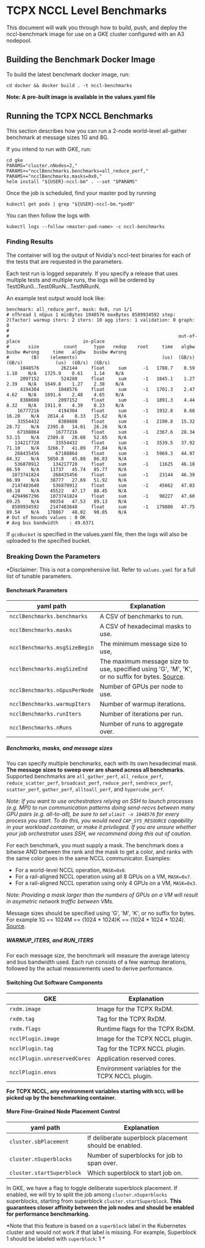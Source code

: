 # TCPX NCCL Level Benchmarks

This document will walk you through how to build, push, and deploy the nccl-benchmark image for use on a GKE cluster configured with an A3 nodepool.

## Building the Benchmark Docker Image

To build the latest benchmark docker image, run:

```shell
cd docker && docker build . -t nccl-benchmarks
```

**Note: A pre-built image is available in the values.yaml file**

## Running the TCPX NCCL Benchmarks

This section describes how you can run a 2-node world-level all-gather
benchmark at message sizes 1G and 8G.


If you intend to run with GKE, run:

```shell
cd gke
PARAMS="cluster.nNodes=2,"
PARAMS+="ncclBenchmarks.benchmarks=all_reduce_perf,"
PARAMS+="ncclBenchmarks.masks=0x0,"
helm install "${USER}-nccl-bm" . --set "$PARAMS"
```

Once the job is scheduled, find your master pod by running

```shell
kubectl get pods | grep "${USER}-nccl-bm.*pod0"
```

You can then follow the logs with

```shell
kubectl logs --follow <master-pod-name> -c nccl-benchmarks
```

### Finding Results

The container will log the output of Nvidia's nccl-test binaries for each of the tests that are requested in the parameters.

Each test run is logged separately. If you specify a release that uses multiple tests and multiple runs, the logs will be ordered by Test0Run0...Test0RunN...TestNRunN.

An example test output would look like:
```
benchmark: all_reduce_perf, mask: 0x0, run 1/1
# nThread 1 nGpus 1 minBytes 1048576 maxBytes 8589934592 step: 2(factor) warmup iters: 2 iters: 10 agg iters: 1 validation: 0 graph: 0
#
#                                                              out-of-place                       in-place
#       size         count      type   redop    root     time   algbw   busbw #wrong     time   algbw   busbw #wrong
#        (B)    (elements)                               (us)  (GB/s)  (GB/s)            (us)  (GB/s)  (GB/s)
     1048576        262144     float     sum      -1   1788.7    0.59    1.10    N/A   1725.9    0.61    1.14    N/A
     2097152        524288     float     sum      -1   1645.1    1.27    2.39    N/A   1649.8    1.27    2.38    N/A
     4194304       1048576     float     sum      -1   1701.3    2.47    4.62    N/A   1691.6    2.48    4.65    N/A
     8388608       2097152     float     sum      -1   1891.3    4.44    8.32    N/A   1911.9    4.39    8.23    N/A
    16777216       4194304     float     sum      -1   1932.8    8.68   16.28    N/A   2014.4    8.33   15.62    N/A
    33554432       8388608     float     sum      -1   2190.8   15.32   28.72    N/A   2395.8   14.01   26.26    N/A
    67108864      16777216     float     sum      -1   2367.6   28.34   53.15    N/A   2389.8   28.08   52.65    N/A
   134217728      33554432     float     sum      -1   3539.5   37.92   71.10    N/A   3266.7   41.09   77.04    N/A
   268435456      67108864     float     sum      -1   5969.3   44.97   84.32    N/A   5850.8   45.88   86.03    N/A
   536870912     134217728     float     sum      -1    11625   46.18   86.59    N/A    11737   45.74   85.77    N/A
  1073741824     268435456     float     sum      -1    23144   46.39   86.99    N/A    38777   27.69   51.92    N/A
  2147483648     536870912     float     sum      -1    45662   47.03   88.18    N/A    45522   47.17   88.45    N/A
  4294967296    1073741824     float     sum      -1    90227   47.60   89.25    N/A    90354   47.53   89.13    N/A
  8589934592    2147483648     float     sum      -1   179880   47.75   89.54    N/A   178867   48.02   90.05    N/A
# Out of bounds values : 0 OK
# Avg bus bandwidth    : 49.6371
```

If `gcsBucket` is specified in the values.yaml file, then the logs will also be uploaded to the specified bucket.

### Breaking Down the Parameters

*Disclaimer: This is not a comprehensive list. Refer to `values.yaml` for a full list of tunable parameters.

#### Benchmark Parameters

|yaml path|Explanation|
|---|---|
|`ncclBenchmarks.benchmarks`|A CSV of benchmarks to run.|
|`ncclBenchmarks.masks`|A CSV of hexadecimal masks to use.|
|`ncclBenchmarks.msgSizeBegin`|The minimum message size to use,  |
|`ncclBenchmarks.msgSizeEnd`|The maximum message size to use, specified using 'G', 'M', 'K', or no suffix for bytes. [Source](https://github.com/NVIDIA/nccl-tests/blob/master/src/common.cu#L86). |
|`ncclBenchmarks.nGpusPerNode`|Number of GPUs per node to use.|
|`ncclBenchmarks.warmupIters`|Number of warmup iterations.|
|`ncclBenchmarks.runIters`|Number of iterations per run.|
|`ncclBenchmarks.nRuns`|Number of runs to aggregate over.|

##### Benchmarks, masks, and message sizes

You can specify multiple benchmarks, each with its own hexadecimal mask. **The
message sizes to sweep over are shared across all benchmarks.** Supported
benchmarks are `all_gather_perf`, `all_reduce_perf`, `reduce_scatter_perf`, `broadcast_perf`,
`reduce_perf`, `sendrecv_perf`, `scatter_perf`, `gather_perf`, `alltoall_perf`, and `hypercube_perf`.

*Note: If you want to use orchestrators relying on SSH to launch processes (e.g. MPI) to run communication patterns doing send-recvs between many GPU pairs (e.g. all-to-all), be sure to set `ulimit -n 1048576` for every process you start. To do this, you would need `CAP_SYS_RESOURCE` capability in your workload container, or make it privileged. If you are unsure whether your job orchestrator uses SSH, we recommend doing this out of caution.*

For each benchmark, you must supply a mask. The benchmark does a bitwise AND
between the rank and the mask to get a color, and ranks with the same color
goes in the same NCCL communicator. Examples:

- For a world-level NCCL operation, `MASK=0x0`.
- For a rail-aligned NCCL operation using all 8 GPUs on a VM, `MASK=0x7`.
- For a rail-aligned NCCL operation using only 4 GPUs on a VM, `MASK=0x3`.

*Note: Providing a mask larger than the numbers of GPUs on a VM will result in asymetric network traffic between VMs.*

Message sizes should be specified using 'G', 'M', 'K', or no suffix for bytes. For example 1G == 1024M == (1024 * 1024)K == (1024 * 1024 * 1024). [Source](https://github.com/NVIDIA/nccl-tests/blob/1292b25553bd0384f2faa2965f9d82b99797a348/src/common.cu#L86C1-L120C2).

##### WARMUP_ITERS, and RUN_ITERS

For each message size, the benchmark will measure the average latency and bus
bandwidth used. Each run consists of a few
warmup iterations, followed by the actual measurements used to derive
performance.

#### Switching Out Software Components

|GKE|Explanation|
|---|---|
|`rxdm.image`|Image for the TCPX RxDM.|
|`rxdm.tag`|Tag for the TCPX RxDM.|
|`rxdm.flags`|Runtime flags for the TCPX RxDM.|
|`ncclPlugin.image`|Image for the TCPX NCCL plugin.|
|`ncclPlugin.tag`|Tag for the TCPX NCCL plugin.|
|`ncclPlugin.unreservedCores`|Application reserved cores.|
|`ncclPlugin.envs`|Environment variables for the TCPX NCCL plugin.|

**For TCPX NCCL, any environment variables starting with `NCCL` will be picked
up by the benchmarking container.**

#### More Fine-Grained Node Placement Control

|yaml path|Explanation|
|---|---|
|`cluster.sbPlacement`|If deliberate superblock placement should be enabled.|
|`cluster.nSuperblocks`|Number of superblocks for job to span over.|
|`cluster.startSuperblock`|Which superblock to start job on.|

In GKE, we have a flag to toggle deliberate superblock placement. If enabled,
we will try to split the job among `cluster.nSuperblocks` superblocks, starting
from superblock `cluster.startSuperblock`. **This guarantees closer affinity
between the job nodes and should be enabled for performance benchmarking.**

*Note that this feature is based on a `superblock` label in the Kubernetes
cluster and would not work if that label is missing. For example, Superblock 1 should be labeled with `superblock`: 1 *
